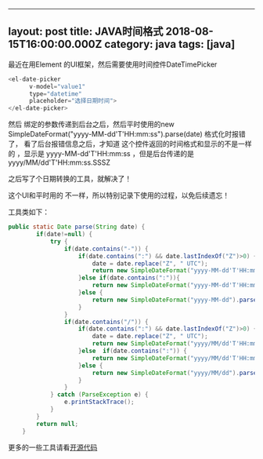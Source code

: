 ---------
layout: post
title: JAVA时间格式 2018-08-15T16:00:00.000Z
category: java
tags: [java]
---------

最近在用Element 的UI框架，然后需要使用时间控件DateTimePicker  

``` javascript
<el-date-picker
      v-model="value1"
      type="datetime"
      placeholder="选择日期时间">
</el-date-picker>

```
然后 绑定的参数传递到后台之后，然后平时使用的new SimpleDateFormat("yyyy-MM-dd'T'HH:mm:ss").parse(date) 格式化时报错了， 看了后台报错信息之后，才知道 这个控件返回的时间格式和显示的不是一样的 ，显示是 yyyy-MM-dd'T'HH:mm:ss ，但是后台传递的是 yyyy/MM/dd'T'HH:mm:ss.SSSZ 

之后写了个日期转换的工具，就解决了！

这个UI和平时用的 不一样，所以特别记录下使用的过程，以免后续遗忘！

工具类如下：

``` java
public static Date parse(String date) {
    	if(date!=null) {
    		try {
    			if(date.contains("-")) {
					if(date.contains(":") && date.lastIndexOf("Z")>0) {
						date = date.replace("Z", " UTC");
						return new SimpleDateFormat("yyyy-MM-dd'T'HH:mm:ss.SSS Z").parse(date);
					}else if(date.contains(":")){
						return new SimpleDateFormat("yyyy-MM-dd'T'HH:mm:ss").parse(date);
					}else {
						return new SimpleDateFormat("yyyy-MM-dd").parse(date);
					}
				}
				if(date.contains("/")) {
					if(date.contains(":") && date.lastIndexOf("Z")>0) {
						date = date.replace("Z", " UTC");
						return new SimpleDateFormat("yyyy/MM/dd'T'HH:mm:ss.SSS Z").parse(date);
					}else  if(date.contains(":")) {
						return new SimpleDateFormat("yyyy/MM/dd'T'HH:mm:ss").parse(date);
					}else {
						return new SimpleDateFormat("yyyy/MM/dd").parse(date);
					}
				}
			} catch (ParseException e) {
				e.printStackTrace();
			}
    	}
        return null;
    }
```


更多的一些工具请看[开源代码](https://github.com/108day/java-common-utils)
